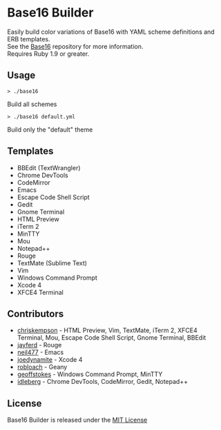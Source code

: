 # Base16 Builder
Easily build color variations of Base16 with YAML scheme definitions and ERB templates.  
See the [Base16](https://github.com/chriskempson/base16) repository for more information.  
Requires Ruby 1.9 or greater.

## Usage
    > ./base16
Build all schemes

    > ./base16 default.yml
Build only the "default" theme

## Templates
* BBEdit (TextWrangler)
* Chrome DevTools
* CodeMirror
* Emacs
* Escape Code Shell Script
* Gedit
* Gnome Terminal
* HTML Preview
* iTerm 2
* MinTTY 
* Mou
* Notepad++
* Rouge
* TextMate (Sublime Text)
* Vim
* Windows Command Prompt
* Xcode 4
* XFCE4 Terminal 

## Contributors
* [chriskempson](https://github.com/chriskempson) - HTML Preview, Vim, TextMate, iTerm 2, XFCE4 Terminal, Mou, Escape Code Shell Script, Gnome Terminal, BBEdit
* [jayferd](https://github.com/jayferd) - Rouge
* [neil477](https://github.com/neil477) - Emacs
* [joedynamite](https://github.com/joedynamite) - Xcode 4
* [robloach](https://github.com/robloach) - Geany
* [geoffstokes](https://github.com/geoffstokes) - Windows Command Prompt, MinTTY
* [idleberg](https://github.com/idleberg) - Chrome DevTools, CodeMirror, Gedit, Notepad++

## License
Base16 Builder is released under the [MIT License](https://github.com/chriskempson/base16-builder/blob/master/LICENSE.md)
